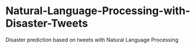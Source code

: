 # Natural-Language-Processing-with-Disaster-Tweets
Disaster prediction based on tweets with Natural Language Processing
